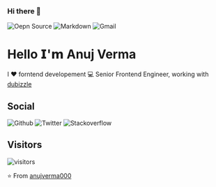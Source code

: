 ### Hi there 👋

![Oepn Source](https://img.shields.io/badge/Open%20Source-green)
![Markdown](https://img.shields.io/badge/Made%20with-Markdown-orange)
![Gmail](https://img.shields.io/badge/email-anujverma000@gmail.com-red)

# Hello 𝗜'𝗺 Anuj Verma
I :heart: forntend developement
:computer: Senior Frontend Engineer, working with [dubizzle](http://dubai.dubizzle.com)


## Social
![Github](https://img.shields.io/github/followers/anujverma000?style=social)
![Twitter](https://img.shields.io/twitter/follow/anujverma000?style=social)
![Stackoverflow](https://img.shields.io/stackexchange/stackoverflow/r/894220?style=plastic)

## Visitors
![visitors](https://visitor-badge.glitch.me/badge?page_id=anujverma000)


⭐️ From [anujverma000](https://github.com/anujverma000)
